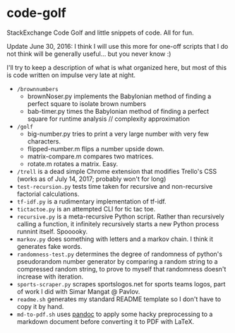 code-golf
=========

StackExchange Code Golf and little snippets of code. All for fun.

Update June 30, 2016: I think I will use this more for one-off scripts that I do not think will be generally useful... but you never know :)

I'll try to keep a description of what is what organized here, but most of this is code written on impulse very late at night.

+ `/brownnumbers`
    + brownNoser.py implements the Babylonian method of finding a perfect square to isolate brown numbers
    + bab-timer.py times the Babylonian method of finding a perfect square for runtime analysis // complexity approximation
+ `/golf`
	+ big-number.py tries to print a very large number with very few characters.
	+ flipped-number.m flips a number upside down.
	+ matrix-compare.m compares two matrices.
	+ rotate.m rotates a matrix. Easy.
+ `/trell` is a dead simple Chrome extension that modifies Trello's CSS (works as of July 14, 2017; probably won't for long)
+ `test-recursion.py` tests time taken for recursive and non-recursive factorial calculations.
+ `tf-idf.py` is a rudimentary implementation of tf-idf.
+ `tictactoe.py` is an attempted CLI for tic tac toe.
+ `recursive.py` is a meta-recursive Python script. Rather than recursively calling a function, it infinitely recursively starts a new Python process runnint itself. Spooooky.
+ `markov.py` does something with letters and a markov chain. I think it generates fake words.
+ `randomness-test.py` determines the degree of randomness of python's pseudorandom number generator by comparing a random string to a compressed random string, to prove to myself that randomness doesn't increase with iteration.
+ `sports-scraper.py` scrapes sportslogos.net for sports teams logos, part of work I did with Simar Mangat @ Pavlov.
+ `readme.sh` generates my standard README template so I don't have to copy it by hand.
+ `md-to-pdf.sh` uses [pandoc](http://pandoc.org/) to apply some hacky preprocessing to a markdown document before converting it to PDF with LaTeX.
